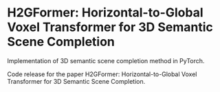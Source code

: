 # H2GFormer: Horizontal-to-Global Voxel Transformer for 3D Semantic Scene Completion

Implementation of 3D semantic scene completion method in PyTorch.

Code release for the paper H2GFormer: Horizontal-to-Global Voxel Transformer for 3D Semantic Scene Completion.